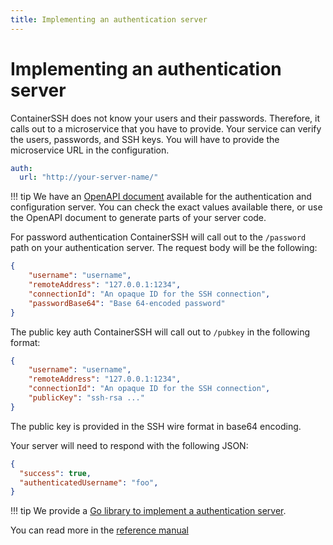 ```yaml
---
title: Implementing an authentication server
---
```


<h1>Implementing an authentication server</h1>

ContainerSSH does not know your users and their passwords. Therefore, it calls out to a microservice that you have to provide. Your service can verify the users, passwords, and SSH keys. You will have to provide the microservice URL in the configuration.

```yaml
auth:
  url: "http://your-server-name/"
```

!!! tip
    We have an [OpenAPI document](/reference/api/authconfig) available for the authentication and configuration server. You can check the exact values available there, or use the OpenAPI document to generate parts of your server code.

For password authentication ContainerSSH will call out to the `/password` path on your authentication server. The request body will be the following:

```json
{
    "username": "username",
    "remoteAddress": "127.0.0.1:1234",
    "connectionId": "An opaque ID for the SSH connection",
    "passwordBase64": "Base 64-encoded password"
}
```

The public key auth ContainerSSH will call out to `/pubkey` in the following format:

```json
{
    "username": "username",
    "remoteAddress": "127.0.0.1:1234",
    "connectionId": "An opaque ID for the SSH connection",
    "publicKey": "ssh-rsa ..."
}
```

The public key is provided in the SSH wire format in base64 encoding.

Your server will need to respond with the following JSON:

```json
{
  "success": true,
  "authenticatedUsername": "foo",
}
```

!!! tip
    We provide a [Go library to implement a authentication server](https://github.com/containerssh/auth).

You can read more in the [reference manual](/reference/auth)
